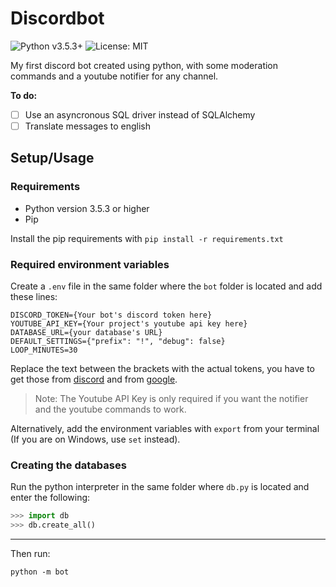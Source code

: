 # Discordbot

![Python v3.5.3+](https://img.shields.io/badge/python-v3.5.3+-blue)
![License: MIT](https://img.shields.io/github/license/zd4y/discordbot)

My first discord bot created using python, with some moderation commands and a youtube notifier for any channel.

**To do:**

- [ ] Use an asyncronous SQL driver instead of SQLAlchemy
- [ ] Translate messages to english

## Setup/Usage

### Requirements

- Python version 3.5.3 or higher
- Pip

Install the pip requirements with `pip install -r requirements.txt`

### Required environment variables

Create a `.env` file in the same folder where the `bot` folder is located and add these lines:

```
DISCORD_TOKEN={Your bot's discord token here}
YOUTUBE_API_KEY={Your project's youtube api key here}
DATABASE_URL={your database's URL}
DEFAULT_SETTINGS={"prefix": "!", "debug": false}
LOOP_MINUTES=30
```

Replace the text between the brackets with the actual tokens, you have to get those from [discord](https://discordapp.com/developers/applications/) and from [google](https://console.developers.google.com/).

> Note: The Youtube API Key is only required if you want the notifier and the youtube commands to work.

Alternatively, add the environment variables with `export` from your terminal (If you are on Windows, use `set` instead).

### Creating the databases

Run the python interpreter in the same folder where `db.py` is located and enter the following:

```python
>>> import db
>>> db.create_all()
```

---

Then run:

`python -m bot`
